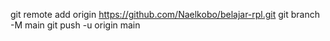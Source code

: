 git remote add origin https://github.com/Naelkobo/belajar-rpl.git
git branch -M main
git push -u origin main
